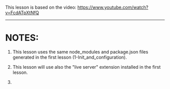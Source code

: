 This lesson is based on the video: 
    https://www.youtube.com/watch?v=FcdATpXtNfQ

***

# NOTES:
1. This lesson uses the same node_modules and package.json files generated in the first lesson (1-Init_and_configuration).

2. This lesson will use also the "live server" extension installed in the first lesson.

3. 